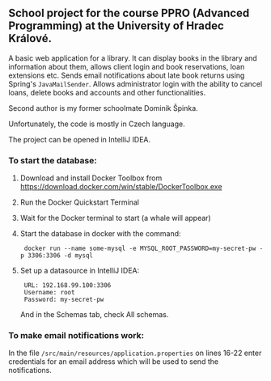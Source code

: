 
## School project for the course PPRO (Advanced Programming) at the University of Hradec Králové.

A basic web application for a library. It can display books in the library and information about them, allows client login and book reservations, loan extensions etc. Sends email notifications about late book returns using Spring's `JavaMailSender`. Allows administrator login with the ability to cancel loans, delete books and accounts and other functionalities.

Second author is my former schoolmate Dominik Špinka.

Unfortunately, the code is mostly in Czech language.

The project can be opened in IntelliJ IDEA.

### To start the database:

1. Download and install Docker Toolbox from https://download.docker.com/win/stable/DockerToolbox.exe

2. Run the Docker Quickstart Terminal

3. Wait for the Docker terminal to start (a whale will appear)

4. Start the database in docker with the command:

		docker run --name some-mysql -e MYSQL_ROOT_PASSWORD=my-secret-pw -p 3306:3306 -d mysql

5. Set up a datasource in IntelliJ IDEA:

		URL: 192.168.99.100:3306
		Username: root
		Password: my-secret-pw

	And in the Schemas tab, check All schemas.

### To make email notifications work:

In the file `/src/main/resources/application.properties` on lines 16-22 enter credentials for an email address which will be used to send the notifications.
